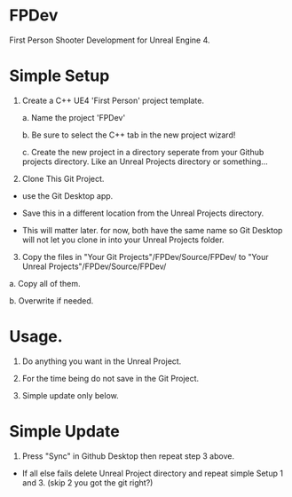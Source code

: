 # FPDev
First Person Shooter Development for Unreal Engine 4.

# Simple Setup

1. Create a C++ UE4 'First Person' project template.  

    a. Name the project 'FPDev'
    
    b. Be sure to select the C++ tab in the new project wizard!
    
    c. Create the new project in a directory seperate from your Github projects directory.  Like an Unreal Projects directory or something... 

2. Clone This Git Project.

  - use the Git Desktop app.

  - Save this in a different location from the Unreal Projects directory. 
  
  - This will matter later. for now, both have the same name so Git Desktop will not let you clone in into your Unreal Projects folder. 
  
3. Copy the files in "Your Git Projects"/FPDev/Source/FPDev/ to "Your Unreal Projects"/FPDev/Source/FPDev/

  a. Copy all of them.
  
  b. Overwrite if needed. 
  
# Usage. 

1.  Do anything you want in the Unreal Project.

2.  For the time being do not save in the Git Project.

3.  Simple update only below.

# Simple Update

1.  Press "Sync" in Github Desktop then repeat step 3 above.

  - If all else fails delete Unreal Project directory and repeat simple Setup 1 and 3. (skip 2 you got the git right?) 

